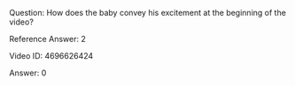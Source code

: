 Question: How does the baby convey his excitement at the beginning of the video?

Reference Answer: 2

Video ID: 4696626424

Answer: 0

